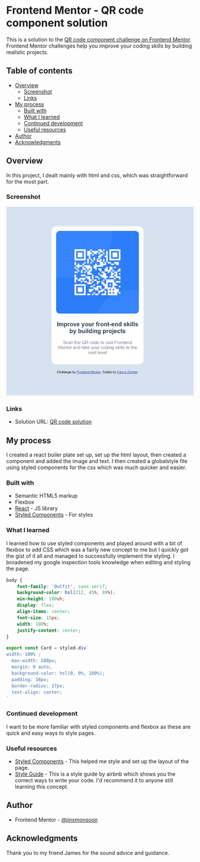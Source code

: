 # Frontend Mentor - QR code component solution

This is a solution to the [QR code component challenge on Frontend Mentor](https://www.frontendmentor.io/challenges/qr-code-component-iux_sIO_H). Frontend Mentor challenges help you improve your coding skills by building realistic projects. 

## Table of contents

- [Overview](#overview)
  - [Screenshot](#screenshot)
  - [Links](#links)
- [My process](#my-process)
  - [Built with](#built-with)
  - [What I learned](#what-i-learned)
  - [Continued development](#continued-development)
  - [Useful resources](#useful-resources)
- [Author](#author)
- [Acknowledgments](#acknowledgments)

## Overview

In this project, I dealt mainly with html and css, which was straightforward for the most part. 
### Screenshot

![Solution](./public/screenshot.jpg)

### Links

- Solution URL: [QR code solution](https://zembezn.github.io/qr-code-component/)

## My process

 I created a react boiler plate set up, set up the html layout, then created a component and added the image and text. I then created a globalstyle file using styled components for the css which was much quicker and easier. 
### Built with

- Semantic HTML5 markup
- Flexbox
- [React](https://reactjs.org/) - JS library
- [Styled Components](https://styled-components.com/) - For styles

### What I learned

I learned how to use styled components and played around with a bit of flexbox to add CSS which was a fairly new concept to me but I quickly got the gist of it all and managed to successfully implement the styling. I broadened my google inspection tools knowledge when editing and styling the page. 

```css
body {
    font-family: 'Outfit', sans-serif;
    background-color: hsl(212, 45%, 89%);
    min-height: 100vh;
    display: flex;
    align-items: center;
    font-size: 15px;
    width: 100%;
    justify-content: center;
}
```
```js
export const Card = styled.div`
width: 100% ;
  max-width: 280px;
  margin: 0 auto;
  background-color: hsl(0, 0%, 100%);
  padding: 16px;
  border-radius: 17px;
  text-align: center;
`
```
### Continued development

I want to be more familiar with styled components and flexbox as these are quick and easy ways to style pages.

### Useful resources

- [Styled Components](https://styled-components.com/docs/basics#getting-started) - This helped me style and set up the layout of the page.
- [Style Guide](https://airbnb.io/javascript/react/) - This is a style guide by airbnb which shows you the correct ways to write your code. I'd recommend it to anyone still learning this concept.

## Author

- Frontend Mentor - [@jinxmonsoon](https://www.frontendmentor.io/profile/jinxmonsoon)

## Acknowledgments

Thank you to my friend James for the sound advice and guidance. 
